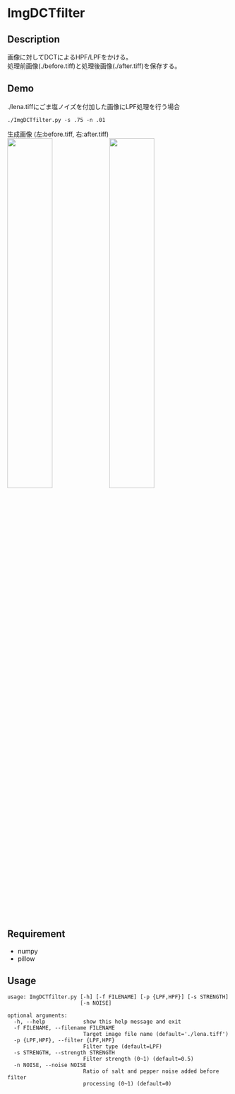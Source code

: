 # ImgDCTfilter

## Description
画像に対してDCTによるHPF/LPFをかける。  
処理前画像(./before.tiff)と処理後画像(./after.tiff)を保存する。

## Demo
./lena.tiffにごま塩ノイズを付加した画像にLPF処理を行う場合
```
./ImgDCTfilter.py -s .75 -n .01
```
生成画像 (左:before.tiff, 右:after.tiff)  
<img src="https://user-images.githubusercontent.com/34529552/61883522-95087e00-af35-11e9-99db-7f21ab20e7d5.jpg" width="45%">
<img src="https://user-images.githubusercontent.com/34529552/61883599-b1a4b600-af35-11e9-9243-2db4a0b866b4.jpg" width="45%">

## Requirement
- numpy
- pillow

## Usage
```
usage: ImgDCTfilter.py [-h] [-f FILENAME] [-p {LPF,HPF}] [-s STRENGTH]
                       [-n NOISE]

optional arguments:
  -h, --help            show this help message and exit
  -f FILENAME, --filename FILENAME
                        Target image file name (default='./lena.tiff')
  -p {LPF,HPF}, --filter {LPF,HPF}
                        Filter type (default=LPF)
  -s STRENGTH, --strength STRENGTH
                        Filter strength (0~1) (default=0.5)
  -n NOISE, --noise NOISE
                        Ratio of salt and pepper noise added before filter
                        processing (0~1) (default=0)
```
